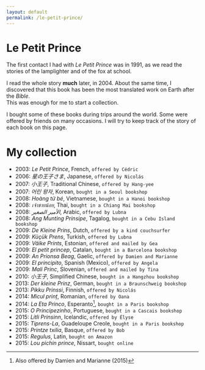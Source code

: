 ```yaml
---
layout: default
permalink: /le-petit-prince/
---
```


# Le Petit Prince

The first contact I had with *Le Petit Prince* was in 1991, as we read the stories of the lamplighter and of the fox at school.

I read the whole story **much** later, in 2004. About the same time, I discovered that this book has been the most translated work on Earth after the *Bible*.  
This was enough for me to start a collection.

I bought some of these books during trips around the world. Some were offered by friends on many occasions. I will try to keep track of the story of each book on this page.

# My collection

 - 2003: *Le Petit Prince*, French, `offered by Cédric`
 - 2006: *星の王子さま*, Japanese, `offered by Nicolás`
 - 2007: *小王子*, Traditional Chinese, `offered by Hang-yee`
 - 2007: *어린 왕자*, Korean, `bought in a Seoul bookshop`
 - 2008: *Hoàng tử bé*, Vietnamese, `bought in a Hanoi bookshop`
 - 2008: *เจ้าชายน้อย*, Thai, `bought in a Chiang Mai bookshop`
 - 2008: *الأمير الصغير*, Arabic, `offered by Lubna`
 - 2008: *Ang Munting Prinsipe*, Tagalog, `bought in a Cebu Island bookshop`
 - 2009: *De Kleine Prins*, Dutch, `offered by a kind couchsurfer`
 - 2009: *Küçük Prens*, Turkish, `offered by Lubna`
 - 2009: *Väike Prints*, Estonian, `offered and mailed by Gea`
 - 2009: *El petit princep*, Catalan, `bought in a Barcelona bookshop`
 - 2009: *An Prionsa Beag*, Gaelic, `offered by Damien and Marianne`
 - 2009: *El principito*, Spanish (Mexico), `offered by Angela`
 - 2009: *Mali Princ*, Slovenian, `offered and mailed by Tina`
 - 2010: *小王子*, Simplified Chinese, `bought in a Hangzhou bookshop`
 - 2013: *Der kleine Prinz*, German, `bought in a Braunschweig bookshop`
 - 2013: *Pikku Prinssi*, Finnish, `offered by Nicolás`
 - 2014: *Micul prinț*, Romanian, `offered by Oana`
 - 2014: *La Eta Princo*, Esperanto[^1], `bought in a Paris bookshop`
 - 2015: *O Principezinho*, Portuguese, `bought in a Cascais bookshop`
 - 2015: *Litli Prinsinn*, Icelandic, `offered by Élyse`
 - 2015: *Tiprens-La*, Guadeloupe Creole, `bought in a Paris bookshop`
 - 2015: *Printze txilia*, Basque, `offered by Bob`
 - 2015: *Regulus*, Latin, `bought on Amazon`
 - 2015: *Lou pichin prince*, Nissart, `bought online`

[^1]: Also offered by Damien and Marianne (2015)
